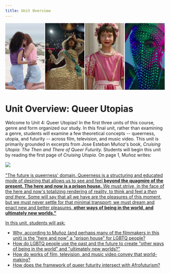 ```yaml
---
title: Unit Overview
---
```

<img src="/img/utopias_medley.jpg" class="medley">

# Unit Overview: Queer Utopias

Welcome to Unit 4: Queer Utopias! In the first three units of this course, genre and form organized our study. In this final unit, rather than examining a genre, students will examine a few theoretical concepts -- queerness, utopia, and futurity -- across film, television, and music video. This unit is primarily grounded in excerpts from Jose Esteban Muñoz's book, *Cruising Utopia: The Then and There of Queer Futurity.*  Students will begin this unit by reading the first page of *Cruising Utopia.* On page 1, Muñoz writes:

<a href="https://bullybloggers.files.wordpress.com/2013/12/4_13.jpg">
<img src="https://bullybloggers.files.wordpress.com/2013/12/4_13.jpg" class="poster">

"The future is queerness' domain. Queerness is a structuring and educated mode of desiring that allows us to see and feel **beyond the quagmire of the present. The here and now is a prison house.** We must strive, in the face of the here and now's totalizing rendering of reality, to think and feel a *then and there*. Some will say that all we have are the pleasures of this moment, but we must never settle for that minimal transport; we must dream and enact new and better pleasures, **other ways of being in the world, and ultimately new worlds."**

In this unit, students will ask:
* Why, according to Muñoz (and perhaps many of the filmmakers in this unit) is the "here and now" a "prison house" for LGBTQ people?
* How do LGBTQ people use the past and the future to create "other ways of being in the world" and "ultimately new worlds?"
* How do works of film, television, and music video convey that world-making?
* How does the framework of queer futurity intersect with Afrofuturism?
